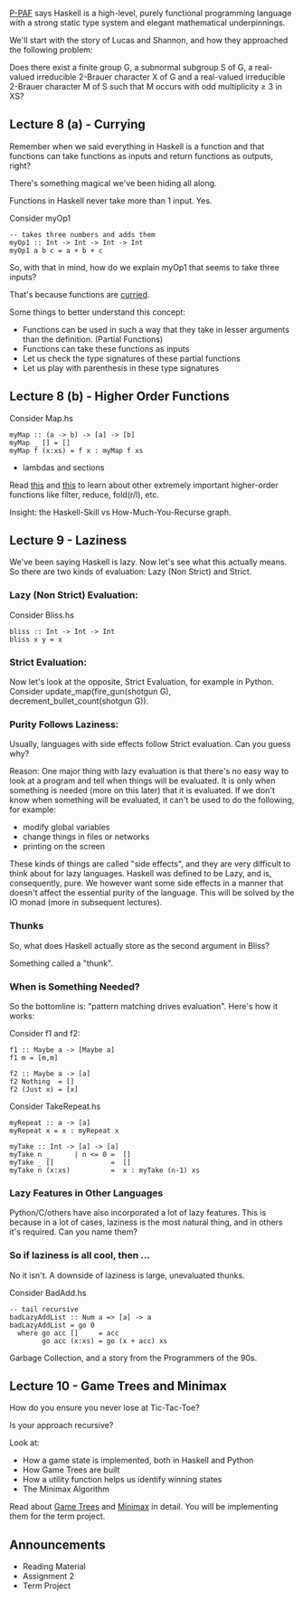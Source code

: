 [P-PAF](p-paf.github.io) says Haskell is a high-level, purely functional programming language with a strong static type system and elegant mathematical underpinnings.

We'll start with the story of Lucas and Shannon, and how they approached the following problem:

Does there exist a finite group G, a subnormal subgroup S of G, a real-valued irreducible 2-Brauer character X of G and a real-valued irreducible 2-Brauer character M of S such that M occurs with odd multiplicity ≥ 3 in XS?

## Lecture 8 (a) - Currying

Remember when we said everything in Haskell is a function and that functions can take functions as inputs and return functions as outputs, right?

There's something magical we've been hiding all along.

Functions in Haskell never take more than 1 input. Yes.

Consider myOp1
```
-- takes three numbers and adds them
myOp1 :: Int -> Int -> Int -> Int
myOp1 a b c = a + b + c
```

So, with that in mind, how do we explain myOp1 that seems to take three inputs?

That's because functions are [curried](https://en.wikipedia.org/wiki/Haskell_Curry).

Some things to better understand this concept:
- Functions can be used in such a way that they take in lesser arguments than the definition. (Partial Functions)
- Functions can take these functions as inputs
- Let us check the type signatures of these partial functions
- Let us play with parenthesis in these type signatures

## Lecture 8 (b) - Higher Order Functions

Consider Map.hs
```
myMap :: (a -> b) -> [a] -> [b]
myMap _ [] = []
myMap f (x:xs) = f x : myMap f xs
```

- lambdas and sections

Read [this](http://learnyouahaskell.com/higher-order-functions) and [this](https://www.cse.unsw.edu.au/~en1000/haskell/hof.html) to learn about other extremely important higher-order functions like filter, reduce, fold(r/l), etc.

Insight: the Haskell-Skill vs How-Much-You-Recurse graph.


## Lecture 9 - Laziness

We've been saying Haskell is lazy. Now let's see what this actually means. So there are two kinds of evaluation: Lazy (Non Strict) and Strict.

### Lazy (Non Strict) Evaluation:

Consider Bliss.hs
```
bliss :: Int -> Int -> Int
bliss x y = x
```

### Strict Evaluation:

Now let's look at the opposite, Strict Evaluation, for example in Python. 
Consider update_map(fire_gun(shotgun G), decrement_bullet_count(shotgun G)).

### Purity Follows Laziness:

Usually, languages with side effects follow Strict evaluation. Can you guess why?

Reason: One major thing with lazy evaluation is that there's no easy way to look at a program and tell when things will be evaluated. It is only when something is needed (more on this later) that it is evaluated. If we don't know when something will be evaluated, it can't be used to do the following, for example:

- modify global variables
- change things in files or networks
- printing on the screen

These kinds of things are called "side effects", and they are very difficult to think about for lazy languages. Haskell was defined to be Lazy, and is, consequently, pure. We however want some side effects in a manner that doesn't affect the essential purity of the language. This will be solved by the IO monad (more in subsequent lectures).

### Thunks

So, what does Haskell actually store as the second argument in Bliss?

Something called a "thunk".

### When is Something Needed?

So the bottomline is: "pattern matching drives evaluation". Here's how it works:

Consider f1 and f2:
```
f1 :: Maybe a -> [Maybe a]
f1 m = [m,m]

f2 :: Maybe a -> [a]
f2 Nothing  = []
f2 (Just x) = [x]
```

Consider TakeRepeat.hs
```
myRepeat :: a -> [a]
myRepeat x = x : myRepeat x

myTake :: Int -> [a] -> [a]
myTake n _      | n <= 0 =  []
myTake _ []              =  []
myTake n (x:xs)          =  x : myTake (n-1) xs
```

### Lazy Features in Other Languages

Python/C/others have also incorporated a lot of lazy features. This is because in a lot of cases, laziness is the most natural thing, and in others it's required. Can you name them?

### So if laziness is all cool, then ...

No it isn't. A downside of laziness is large, unevaluated thunks.

Consider BadAdd.hs
```
-- tail recursive
badLazyAddList :: Num a => [a] -> a
badLazyAddList = go 0
  where go acc []     = acc
        go acc (x:xs) = go (x + acc) xs
```

Garbage Collection, and a story from the Programmers of the 90s.

## Lecture 10 - Game Trees and Minimax

How do you ensure you never lose at Tic-Tac-Toe?

Is your approach recursive?

Look at:
- How a game state is implemented, both in Haskell and Python
- How Game Trees are built
- How a utility function helps us identify winning states
- The Minimax Algorithm 

Read about [Game Trees](https://www.cs.cmu.edu/~adamchik/15-121/lectures/Game%20Trees/Game%20Trees.html) and [Minimax](https://www.cs.cornell.edu/courses/cs312/2002sp/lectures/rec21.htm) in detail. You will be implementing them for the term project.

## Announcements

- Reading Material
- Assignment 2
- Term Project













